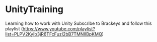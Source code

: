 # UnityTraining
Learning how to work with Unity
Subscribe to Brackeys and follow this playlist (https://www.youtube.com/playlist?list=PLPV2KyIb3jR6TFcFuzI2bB7TMNIIBpKMQ)
